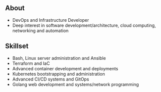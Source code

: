 ## About
- DevOps and Infrastructure Developer
- Deep interest in software development/architecture, cloud computing, networking and automation

## Skillset
- Bash, Linux server administration and Ansible
- Terraform and IaC
- Advanced container development and deployments
- Kubernetes bootstrapping and administration
- Advanced CI/CD systems and GitOps
- Golang web development and systems/network programming
